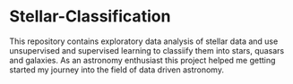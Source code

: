# Stellar-Classification
This repository contains exploratory data analysis of stellar data and use unsupervised and supervised learning to classiify them into stars, quasars and galaxies.
As an astronomy enthusiast this project helped me getting started my journey into the field of data driven astronomy.
